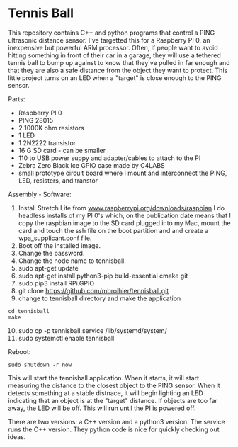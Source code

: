 # Tennis Ball 

This repository contains C++ and python programs that control a PING ultrasonic distance sensor. I've targetted this for a Raspberry PI 0, an inexpensive but powerful ARM processor.  Often, if people want to avoid hitting something in front of their car in a garage, they will use a tethered tennis ball to bump up against to know that they've pulled in far enough and that they are also a safe distance from the object they want to protect. This little project turns on an LED when a "target" is close enough to the PING sensor.

Parts:
  - Raspberry PI 0 
  - PING 28015
  - 2 1000K ohm resistors
  - 1 LED
  - 1 2N2222 transistor
  - 16 G SD card - can be smaller
  - 110 to USB power suppy and adapter/cables to attach to the PI
  - Zebra Zero Black Ice GPIO case made by C4LABS
  - small prototype circuit board where I mount and interconnect the PING, LED, resisters, and transtor

Assembly - Software:
  1)  Install Stretch Lite from www.raspberrypi.org/downloads/raspbian
      I do headless installs of my PI 0's which, on the publication date
      means that I copy the raspbian image to the SD card plugged into my
      Mac, mount the card and touch the ssh file on the boot partition and
      and create a wpa_supplicant.conf file.
  2)  Boot off the installed image.
  3)  Change the password.
  4)  Change the node name to tennisball.
  5)  sudo apt-get update
  6)  sudo apt-get install python3-pip build-essential cmake git
  7)  sudo pip3 install RPi.GPIO
  8)  git clone https://github.com/mbroihier/tennisball.git
  9)  change to tennisball directory and make the application

```
cd tennisball
make
```

 10)  sudo cp -p tennisball.service /lib/systemd/system/ 
 11)  sudo systemctl enable tennisball


Reboot:
```
sudo shutdown -r now

```
This will start the tennisball application.  When it starts, it will start measuring the distance to the closest object to the PING sensor.  When it detects something at a stable distnace, it will begin lighting an LED indicating that an object is at the "target" distance.  If objects are too far away, the LED will be off.  This will run until the PI is powered off.

There are two versions: a C++ version and a python3 version.  The service runs the C++ version.  They python code is nice for quickly checking out ideas.